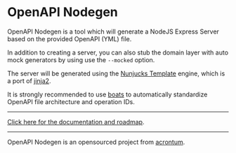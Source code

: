 # OpenAPI Nodegen
OpenAPI Nodegen is a tool which will generate a NodeJS Express Server based on the provided OpenAPI (YML) file.

In addition to creating a server, you can also stub the domain layer with auto mock generators by using use the `--mocked` option.

The server will be generated using the [Nunjucks Template](https://www.npmjs.com/package/nunjucks) engine, which is a port of [jinja2](http://jinja.pocoo.org).

It is strongly recommended to use [boats](https://www.npmjs.com/package/boats) to automatically standardize OpenAPI file architecture and operation IDs.

___

[Click here for the documentation and roadmap](https://acrontum.github.io/openapi-nodegen/).

___

OpenAPI Nodegen is an opensourced project from [acrontum](https://www.acrontum.de/).
